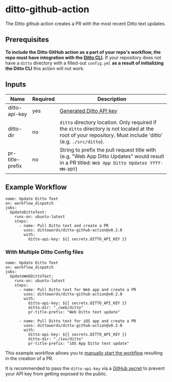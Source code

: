 # ditto-github-action

The Ditto github action creates a PR with the most recent Ditto text updates.

## Prerequisites

**To include the Ditto GitHub action as a part of your repo's workflow, the repo must have integration with the [Ditto CLI](https://github.com/dittowords/cli).** If your repository does not have a `ditto` directory with a filled-out `config.yml` **as a result of initializing the Ditto CLI** this action will not work.

## Inputs

| Name            | Required | Description                                                                                                                                                  |
| --------------- | -------- | ------------------------------------------------------------------------------------------------------------------------------------------------------------ |
| ditto-api-key   | yes      | [Generated Ditto API key](https://developer.dittowords.com/api-reference#creating-an-api-key)                                                                |
| ditto-dir       | no       | `ditto` directory location. Only required if the `ditto` directory is not located at the root of your repository. Must include 'ditto' (e.g. `./src/ditto`). |
| pr-title-prefix | no       | String to prefix the pull request title with (e.g. "Web App Ditto Updates" would result in a PR titled: `Web App Ditto Updates YYYY-MM-DDT`)                 |

## Example Workflow

```
name: Update Ditto Text
on: workflow_dispatch
jobs:
  UpdateDittoText:
    runs-on: ubuntu-latest
    steps:
      - name: Pull Ditto text and create a PR
        uses: dittowords/ditto-github-action@v0.2.0
        with:
          ditto-api-key: ${{ secrets.DITTO_API_KEY }}
```

### With Multiple Ditto Config files

```
name: Update Ditto Text
on: workflow_dispatch
jobs:
  UpdateWebDittoText:
    runs-on: ubuntu-latest
    steps:
      - name: Pull Ditto text for Web app and create a PR
        uses: dittowords/ditto-github-action@v0.2.0
        with:
          ditto-api-key: ${{ secrets.DITTO_API_KEY }}
          ditto-dir: "./web/ditto"
          pr-title-prefix: "Web Ditto text update"

      - name: Pull Ditto text for iOS app and create a PR
        uses: dittowords/ditto-github-action@v0.2.0
        with:
          ditto-api-key: ${{ secrets.DITTO_API_KEY }}
          ditto-dir: "./ios/ditto"
          pr-title-prefix: "iOS App Ditto text update"
```

This example workflow allows you to [manually start the workflow](https://docs.github.com/en/actions/managing-workflow-runs/manually-running-a-workflow) resulting in the creation of a PR.

It is recommended to pass the `ditto-api-key` via a [GitHub secret](https://docs.github.com/en/actions/security-guides/encrypted-secrets) to prevent your API key from getting exposed to the public.
